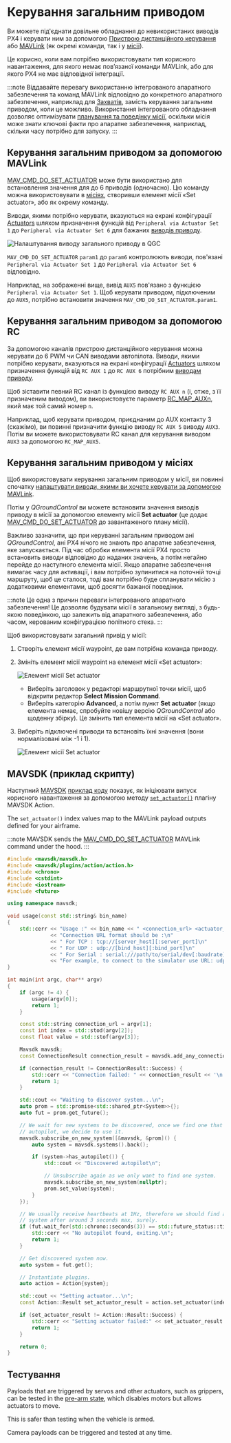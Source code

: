 # Керування загальним приводом

Ви можете під'єднати довільне обладнання до невикористаних виводів PX4 і керувати ним за допомогою [Пристрою дистанційного керування](#generic-actuator-control-with-rc) або [MAVLink](#generic-actuator-control-with-mavlink) (як окремі команди, так і у [місії](#generic-actuator-control-in-missions)).

Це корисно, коли вам потрібно використовувати тип корисного навантаження, для якого немає пов’язаної команди MAVLink, або для якого PX4 не має відповідної інтеграції.

:::note
Віддавайте перевагу використанню інтегрованого апаратного забезпечення та команд MAVLink відповідно до конкретного апаратного забезпечення, наприклад для [Захватів](../peripherals/gripper.md), замість керування загальним приводом, коли це можливо.
Використання інтегрованого обладнання дозволяє оптимізувати [планування та поведінку місії](../flying/package_delivery_mission.md), оскільки місія може знати ключові факти про апаратне забезпечення, наприклад, скільки часу потрібно для запуску.
:::

## Керування загальним приводом за допомогою MAVLink

[MAV_CMD_DO_SET_ACTUATOR](https://mavlink.io/en/messages/common.html#MAV_CMD_DO_SET_ACTUATOR) може бути використано для встановлення значення для до 6 приводів (одночасно).
Цю команду можна використовувати в [місіях](#generic-actuator-control-in-missions), створивши елемент місії «Set actuator», або як окрему команду.

Виводи, якими потрібно керувати, вказуються на екрані конфігурації [Actuators](../config/actuators.md#actuator-outputs) шляхом призначення функцій від `Peripheral via Actuator Set 1` до `Peripheral via Actuator Set 6` для бажаних [виводів приводу](../config/actuators.md#actuator-outputs).

![Налаштування виводу загального приводу в QGC](../../assets/peripherals/qgc_generic_actuator_output_setting_example.png)

`MAV_CMD_DO_SET_ACTUATOR` `param1` до `param6` контролюють виводи, пов'язані `Peripheral via Actuator Set 1` до `Peripheral via Actuator Set 6` відповідно.

Наприклад, на зображенні вище, вивід `AUX5` пов'язано з функцією `Peripheral via Actuator Set 1`.
Щоб керувати приводом, підключеним до `AUX5`, потрібно встановити значення `MAV_CMD_DO_SET_ACTUATOR.param1`.

<!-- PX4 v1.14 bug https://github.com/PX4/PX4-Autopilot/issues/21966 -->

## Керування загальним приводом за допомогою RC

За допомогою каналів пристрою дистанційного керування можна керувати до 6 PWM чи CAN виводами автопілота.
Виводи, якими потрібно керувати, вказуються на екрані конфігурації [Actuators](../config/actuators.md#actuator-outputs) шляхом призначення функцій від `RC AUX 1` до `RC AUX 6` потрібним [виводам приводу](../config/actuators.md#actuator-outputs).

Щоб зіставити певний RC канал із функцією виводу `RC AUX n` (і, отже, з її призначеним виводом), ви використовуєте параметр [RC_MAP_AUXn](../advanced_config/parameter_reference.md#RC_MAP_AUX1), який має той самий номер `n`.

Наприклад, щоб керувати приводом, приєднаним до AUX контакту 3 (скажімо), ви повинні призначити функцію виводу `RC AUX 5` виводу `AUX3`.
Потім ви можете використовувати RC канал для керування виводом `AUX3` за допомогою `RC_MAP_AUX5`.

## Керування загальним приводом у місіях

Щоб використовувати керування загальним приводом у місії, ви повинні спочатку [налаштувати виводи, якими ви хочете керувати за допомогою MAVLink](#generic-actuator-control-with-mavlink).

Потім у _QGroundControl_ ви можете встановити значення виводів приводу в місії за допомогою елементу місії **Set actuator** (це додає [MAV_CMD_DO_SET_ACTUATOR](https://mavlink.io/en/messages/common.html#MAV_CMD_DO_SET_ACTUATOR) до завантаженого плану місії).

Важливо зазначити, що при керуванні загальним приводом ані _QGroundControl_, ані PX4 нічого не знають про апаратне забезпечення, яке запускається.
Під час обробки елемента місії PX4 просто встановить виводи відповідно до наданих значень, а потім негайно перейде до наступного елемента місії.
Якщо апаратне забезпечення вимагає часу для активації, і вам потрібно зупинитися на поточній точці маршруту, щоб це сталося, тоді вам потрібно буде спланувати місію з додатковими елементами, щоб досягти бажаної поведінки.

:::note
Це одна з причин переваги інтегрованого апаратного забезпечення!
Це дозволяє будувати місії в загальному вигляді, з будь-якою поведінкою, що залежить від апаратного забезпечення, або часом, керованим конфігурацією політного стека.
:::

Щоб використовувати загальний привід у місії:

1. Створіть елемент місії waypoint, де вам потрібна команда приводу.

2. Змініть елемент місії waypoint на елемент місії «Set actuator»:

   ![Елемент місії Set actuator](../../assets/qgc/plan/mission_item_editors/mission_item_select_set_actuator.png)

   - Виберіть заголовок у редакторі маршрутної точки місії, щоб відкрити редактор **Select Mission Command**.
   - Виберіть категорію **Advanced**, а потім пункт **Set actuator** (якщо елемента немає, спробуйте новішу версію _QGroundControl_ або щоденну збірку).
     Це змінить тип елемента місії на «Set actuator».

3. Виберіть підключені приводи та встановіть їхні значення (вони нормалізовані між -1 і 1).

   ![Елемент місії Set actuator](../../assets/qgc/plan/mission_item_editors/set_actuator.png)

## MAVSDK (приклад скрипту)

Наступний [MAVSDK](https://mavsdk.mavlink.io/main/en/index.html) [приклад коду](https://github.com/mavlink/MAVSDK/blob/main/examples/set_actuator/set_actuator.cpp) показує, як ініціювати випуск корисного навантаження за допомогою методу [`set_actuator()`](https://mavsdk.mavlink.io/main/en/cpp/api_reference/classmavsdk_1_1_action.html#classmavsdk_1_1_action_1ad30beac27f05c62dcf6a3d0928b86e4c) плагіну MAVSDK Action.

The `set_actuator()` index values map to the MAVLink payload outputs defined for your airframe.

:::note
MAVSDK sends the [MAV_CMD_DO_SET_ACTUATOR](https://mavlink.io/en/messages/common.html#MAV_CMD_DO_SET_ACTUATOR) MAVLink command under the hood.
:::

```cpp
#include <mavsdk/mavsdk.h>
#include <mavsdk/plugins/action/action.h>
#include <chrono>
#include <cstdint>
#include <iostream>
#include <future>

using namespace mavsdk;

void usage(const std::string& bin_name)
{
    std::cerr << "Usage :" << bin_name << " <connection_url> <actuator_index> <actuator_value>\n"
              << "Connection URL format should be :\n"
              << " For TCP : tcp://[server_host][:server_port]\n"
              << " For UDP : udp://[bind_host][:bind_port]\n"
              << " For Serial : serial:///path/to/serial/dev[:baudrate]\n"
              << "For example, to connect to the simulator use URL: udp://:14540\n";
}

int main(int argc, char** argv)
{
    if (argc != 4) {
        usage(argv[0]);
        return 1;
    }

    const std::string connection_url = argv[1];
    const int index = std::stod(argv[2]);
    const float value = std::stof(argv[3]);

    Mavsdk mavsdk;
    const ConnectionResult connection_result = mavsdk.add_any_connection(connection_url);

    if (connection_result != ConnectionResult::Success) {
        std::cerr << "Connection failed: " << connection_result << '\n';
        return 1;
    }

    std::cout << "Waiting to discover system...\n";
    auto prom = std::promise<std::shared_ptr<System>>{};
    auto fut = prom.get_future();

    // We wait for new systems to be discovered, once we find one that has an
    // autopilot, we decide to use it.
    mavsdk.subscribe_on_new_system([&mavsdk, &prom]() {
        auto system = mavsdk.systems().back();

        if (system->has_autopilot()) {
            std::cout << "Discovered autopilot\n";

            // Unsubscribe again as we only want to find one system.
            mavsdk.subscribe_on_new_system(nullptr);
            prom.set_value(system);
        }
    });

    // We usually receive heartbeats at 1Hz, therefore we should find a
    // system after around 3 seconds max, surely.
    if (fut.wait_for(std::chrono::seconds(3)) == std::future_status::timeout) {
        std::cerr << "No autopilot found, exiting.\n";
        return 1;
    }

    // Get discovered system now.
    auto system = fut.get();

    // Instantiate plugins.
    auto action = Action{system};

    std::cout << "Setting actuator...\n";
    const Action::Result set_actuator_result = action.set_actuator(index, value);

    if (set_actuator_result != Action::Result::Success) {
        std::cerr << "Setting actuator failed:" << set_actuator_result << '\n';
        return 1;
    }

    return 0;
}
```

## Тестування

Payloads that are triggered by servos and other actuators, such as grippers, can be tested in the [pre-arm state](../getting_started/px4_basic_concepts.md#arming-and-disarming), which disables motors but allows actuators to move.

This is safer than testing when the vehicle is armed.

Camera payloads can be triggered and tested at any time.
